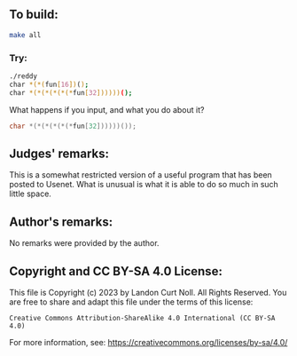 ## To build:

```sh
make all
```


### Try:

```sh
./reddy
char *(*(fun[16])();
char *(*(*(*(*(*fun[32])))))();
```

What happens if you input, and what you do about it?

```c
char *(*(*(*(*(*fun[32])))))());
```


## Judges' remarks:

This is a somewhat restricted version of a useful program that has been
posted to Usenet.  What is unusual is what it is able to do so much
in such little space.


## Author's remarks:

No remarks were provided by the author.


## Copyright and CC BY-SA 4.0 License:

This file is Copyright (c) 2023 by Landon Curt Noll.  All Rights Reserved.
You are free to share and adapt this file under the terms of this license:

    Creative Commons Attribution-ShareAlike 4.0 International (CC BY-SA 4.0)

For more information, see: https://creativecommons.org/licenses/by-sa/4.0/
